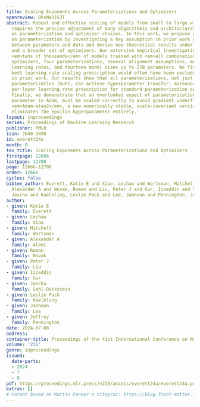 ```yaml
---
title: Scaling Exponents Across Parameterizations and Optimizers
openreview: 0ksNeD1SJT
abstract: Robust and effective scaling of models from small to large width typically
  requires the precise adjustment of many algorithmic and architectural details, such
  as parameterization and optimizer choices. In this work, we propose a new perspective
  on parameterization by investigating a key assumption in prior work about the alignment
  between parameters and data and derive new theoretical results under weaker assumptions
  and a broader set of optimizers. Our extensive empirical investigation includes
  <em>tens of thousands</em> of models trained with <em>all combinations of</em> three
  optimizers, four parameterizations, several alignment assumptions, more than a dozen
  learning rates, and fourteen model sizes up to 27B parameters. We find that the
  best learning rate scaling prescription would often have been excluded by the assumptions
  in prior work. Our results show that all parameterizations, not just maximal update
  parameterization (muP), can achieve hyperparameter transfer; moreover, our novel
  per-layer learning rate prescription for standard parameterization outperforms muP.
  Finally, we demonstrate that an overlooked aspect of parameterization, the epsilon
  parameter in Adam, must be scaled correctly to avoid gradient underflow and propose
  <em>Adam-atan2</em>, a new numerically stable, scale-invariant version of Adam that
  eliminates the epsilon hyperparameter entirely.
layout: inproceedings
series: Proceedings of Machine Learning Research
publisher: PMLR
issn: 2640-3498
id: everett24a
month: 0
tex_title: Scaling Exponents Across Parameterizations and Optimizers
firstpage: 12666
lastpage: 12700
page: 12666-12700
order: 12666
cycles: false
bibtex_author: Everett, Katie E and Xiao, Lechao and Wortsman, Mitchell and Alemi,
  Alexander A and Novak, Roman and Liu, Peter J and Gur, Izzeddin and Sohl-Dickstein,
  Jascha and Kaelbling, Leslie Pack and Lee, Jaehoon and Pennington, Jeffrey
author:
- given: Katie E
  family: Everett
- given: Lechao
  family: Xiao
- given: Mitchell
  family: Wortsman
- given: Alexander A
  family: Alemi
- given: Roman
  family: Novak
- given: Peter J
  family: Liu
- given: Izzeddin
  family: Gur
- given: Jascha
  family: Sohl-Dickstein
- given: Leslie Pack
  family: Kaelbling
- given: Jaehoon
  family: Lee
- given: Jeffrey
  family: Pennington
date: 2024-07-08
address:
container-title: Proceedings of the 41st International Conference on Machine Learning
volume: '235'
genre: inproceedings
issued:
  date-parts:
  - 2024
  - 7
  - 8
pdf: https://proceedings.mlr.press/v235/assets/everett24a/everett24a.pdf
extras: []
# Format based on Martin Fenner's citeproc: https://blog.front-matter.io/posts/citeproc-yaml-for-bibliographies/
---
```

